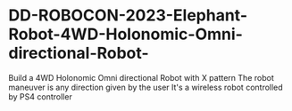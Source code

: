 # DD-ROBOCON-2023-Elephant-Robot-4WD-Holonomic-Omni-directional-Robot-
Build a 4WD Holonomic Omni directional Robot with X pattern 
The robot maneuver is any direction given by the user 
It's a wireless robot controlled by PS4 controller 
